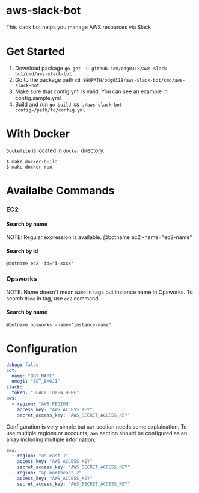 # aws-slack-bot
This slack bot helps you manage AWS resources via Slack.

Get Started
===========
1. Download package `go get -u github.com/odg0318/aws-slack-bot/cmd/aws-slack-bot`
2. Go to the package path `cd $GOPATH/odg0318/aws-slack-bot/cmd/aws-slack-bot`
3. Make sure that config.yml is valid. You can see an example in config.sample.yml
4. Build and run `go build && ./aws-slack-bot --config=/path/to/config.yml`
    
With Docker
===========
`Dockefile` is located in `docker` directory.

    $ make docker-build
    $ make docker-run
    
Availalbe Commands
==================
### EC2
#### Search by name
NOTE: Regular expression is available.
    @botname ec2 -name="ec2-name"
#### Search by id
    @botname ec2 -id="i-xxxx"
### Opsworks
NOTE: Name doesn't mean `Name` in tags but instance name in Opsworks. To search `Name` in tag, use `ec2` command.
#### Search by name
    @botname opsworks -name="instance-name"

Configuration
=============
```yaml
debug: false
bot:
  name: "BOT_NAME"
  emoji: "BOT_EMOJI"
slack:
  token: "SLACK_TOKEN_HERE"
aws:
  - region: "AWS_REGION"
    access_key: "AWS_ACCESS_KEY"
    secret_access_key: "AWS_SECRET_ACCESS_KEY"
```
Configuration is very simple but `aws` section needs some explaination.
To use multiple regions or accounts, `aws` section should be configured as an array including multiple information.
```yaml
aws:
  - region: "us-east-1"
    access_key: "AWS_ACCESS_KEY"
    secret_access_key: "AWS_SECRET_ACCESS_KEY"
  - region: "ap-northeast-2"
    access_key: "AWS_ACCESS_KEY"
    secret_access_key: "AWS_SECRET_ACCESS_KEY"
```

